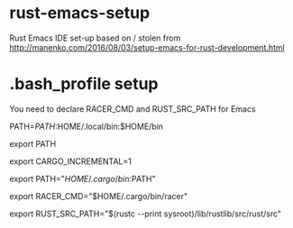 # rust-emacs-setup
Rust Emacs IDE set-up based on / stolen from http://manenko.com/2016/08/03/setup-emacs-for-rust-development.html

# .bash_profile setup
You need to declare RACER_CMD and RUST_SRC_PATH for Emacs

PATH=$PATH:$HOME/.local/bin:$HOME/bin

export PATH

export CARGO_INCREMENTAL=1

export PATH="$HOME/.cargo/bin:$PATH"

export RACER_CMD="$HOME/.cargo/bin/racer"

export RUST_SRC_PATH="$(rustc --print sysroot)/lib/rustlib/src/rust/src"


